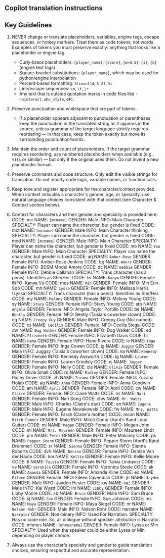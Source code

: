 ## Copilot translation instructions

## Key Guidelines

1. NEVER change or translate placeholders, variables, engine tags, escape sequences, or hotkey markers. Treat them as code tokens, not words. Examples of tokens you must preserve exactly: anything that looks like a placeholder or engine tag.
    - Curly-brace placeholders: `{player_name}`, `{score}`, `{w=0.5}`, `{i}`, `{b}` (engine text tags)
    - Square-bracket substitutions: `[player_name]`, which may be used for python/engine interpolation
    - Percent-based formatting: `%(count)d`, `%.2f`, `%s`
    - Line/escape sequences: `\n`, `\t`, `\r`
    - Any text that is outside quotation marks in code files like - `nointeract`, `who_style`, etc.

2. Preserve punctuation and whitespace that are part of tokens.
    - If a placeholder appears adjacent to punctuation or parentheses, keep the punctuation in the translated string as it appears in the source, unless grammar of the target language strictly requires reordering — in that case, keep the token exactly but move its surrounding punctuation/words.

3. Maintain the order and count of placeholders. If the target grammar requires reordering, use numbered placeholders when available (e.g., `%1$s` or similar) — but only if the original uses them. Do not invent a new placeholder format.

4. Preserve comments and code structure. Only edit the visible strings for translation. Do not modify code logic, variable names, or function calls.

5. Keep tone and register appropriate for the character/context provided. When context indicates a character's gender, age, or specialty, use natural language choices consistent with that context (see Character & Context section below).

6. Context for characters and their gender and speciality is provided here:
    CODE: mc        NAME: `[mcname]`     GENDER: Male               INFO: Main Character          SPECIALTY: Player can name the character, but gender is fixed
    CODE: mct       NAME: `[mcname]`     GENDER: Male               INFO: Main Character thinking SPECIALTY: Player can name the character, but gender is fixed
    CODE: mcd       NAME: `[mcname]`     GENDER: Male               INFO: Main Character          SPECIALTY: Player can name the character, but gender is fixed
    CODE: mo        NAME: `You`          GENDER: Male               INFO: Main Character          SPECIALTY: Player can name the character, but gender is fixed
    CODE: arj       NAME: `Amber-Rose`   GENDER: Female             INFO: Amber-Rose Jenkins
    CODE: bg        NAME: `Amore`        GENDER: Female             INFO: BDSM Model Amore
    CODE: dc        NAME: `Debbie`       GENDER: Female             INFO: Debbie Callahan         SPECIALTY: Trans character (has a penis). Identifies as She/Her.
    CODE: kv        NAME: `Kanya`        GENDER: Female             INFO: Kanya Vu
    CODE: mes       NAME: `Min`          GENDER: Female             INFO: Min Eun-Soo
    CODE: mh        NAME: `Lyssa`        GENDER: Female             INFO: Melissa Harris (Lyssa)  SPECIALTY: Trans character (has a penis). Identifies as She/Her.
    CODE: my        NAME: `Melony`       GENDER: Female             INFO: Melony Young
    CODE: sy        NAME: `Stacy`        GENDER: Female             INFO: Stacy Young
    CODE: atp       NAME: `Angela`       GENDER: Female             INFO: Angela Taylor Portillo
    CODE: be        NAME: `Bently`       GENDER: Female             INFO: Bently (Taisia's coworker clown)
    CODE: cg        NAME: `Creepy Guy`   GENDER: Male               INFO: Creepy Guy (Not named)
    CODE: cs        NAME: `Cecilia`      GENDER: Female             INFO: Cecilia Siegal
    CODE: dw        NAME: `Dog Walker`   GENDER: Female             INFO: Dog Walker
    CODE: ed        NAME: `Elizabeth`    GENDER: Female             INFO: Elizabeth Davis
    CODE: hr        NAME: `Hana`         GENDER: Female             INFO: Hana Rivera
    CODE: ic        NAME: `Inga`         GENDER: Female             INFO: Inga Cowen
    CODE: jg        NAME: `Juggsy`       GENDER: Male               INFO: Juggsy (Taisia's coworker clown)
    CODE: ka        NAME: `Kennedy`      GENDER: Female             INFO: Kennedy Assworth
    CODE: lg        NAME: `Lauren`       GENDER: Female             INFO: Lauren Grindsly
    CODE: nj        NAME: `Jogger`       GENDER: Female             INFO: Nelly
    CODE: ols       NAME: `Olivia`       GENDER: Female             INFO: Olivia Small
    CODE: rd        NAME: `Ridley`       GENDER: Female             INFO: Ridley Driver
    CODE: zh        NAME: `Zuzana`       GENDER: Female             INFO: Zuzana Holab
    CODE: ag        NAME: `Anna`         GENDER: Female             INFO: Anna Goodwin
    CODE: am        NAME: `April`        GENDER: Female             INFO: April
    CODE: cw        NAME: `Claire`       GENDER: Female             INFO: Claire Watts
    CODE: ns        NAME: `Nari`         GENDER: Female             INFO: Nari Song
    CODE: chw       NAME: `Mr. Watts`    GENDER: Male               INFO: Charles (Claire's dad)
    CODE: en        NAME: `Eugene`       GENDER: Male               INFO: Eugene Nowakowski
    CODE: fw        NAME: `Mrs. Watts`   GENDER: Female             INFO: Farah (Claire's mother)
    CODE: mcon      NAME: `Mitch Conner` GENDER: Male               INFO: Mitch Conor (April's Band Lead Guitar)
    CODE: mj        NAME: `Megan`        GENDER: Female             INFO: Megan John
    CODE: ml        NAME: `Mrs. Maureen` GENDER: Female             INFO: Maureen Lindt
    CODE: pm        NAME: `Peter`        GENDER: Male               INFO: Peter Maloney
    CODE: ps        NAME: `Pepper Storm` GENDER: Female             INFO: Pepper Storm (April's Band Drummer)
    CODE: sr        NAME: `Sienna`       GENDER: Female             INFO: Sienna Roberts
    CODE: dvh       NAME: `Denise`       GENDER: Female             INFO: Denise Van der Haute
    CODE: km        NAME: `Kellie`       GENDER: Female             INFO: Kellie Moore
    CODE: tl        NAME: `Taisia`       GENDER: Female             INFO: Taisia Lindqvist
    CODE: vs        NAME: `Veronica`     GENDER: Female             INFO: Veronica Steele
    CODE: ak        NAME: `Amanda`       GENDER: Female             INFO: Amanda Kline
    CODE: ec        NAME: `Eileen`       GENDER: Female             INFO: Eileen Cavendish
    CODE: jh        NAME: `Jayden`       GENDER: Male               INFO: Jayden Hester
    CODE: kw        NAME: `Kai`          GENDER: Male               INFO: Kai Wyatt
    CODE: lm        NAME: `Libby`        GENDER: Female             INFO: Libby Moore
    CODE: sb        NAME: `Bruce`        GENDER: Male               INFO: Sam Bruce
    CODE: sj        NAME: `Sue`          GENDER: Female             INFO: Sue Johnson
    CODE: ms        NAME: `Maya`         GENDER: Female             INFO: Maya Siegel
    CODE: nr        NAME: `Nelson Rohr`  GENDER: Male               INFO: Nelson Rohr
    CODE: narrator  NAME: `Narrator`     GENDER: Non-binary         INFO: Used For Narration.     SPECIALTY: Has no code role. So, all dialogue without speaker attribution is Narrator.
    CODE: mhmes     NAME: `[mhmesname]`  GENDER: Female             INFO: Lyssa or Min            SPECIALTY: Used when the speaker could be either Lyssa or Min depending on player choice.

7. Always use the character's specialty and gender to guide translation choices, ensuring respectful and accurate representation.
